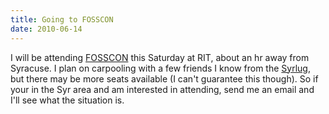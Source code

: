 ```yaml
---
title: Going to FOSSCON
date: 2010-06-14
---
```


I will be attending <a href="http://fosscon.org/">FOSSCON</a> this Saturday at RIT, about an hr away from Syracuse. I plan on carpooling with a few friends I know from the <a href="http://www.syrlug.org/">Syrlug</a>, but there may be more seats available (I can't guarantee this though). So if your in the Syr area and am interested in attending, send me an email and I'll see what the situation is.